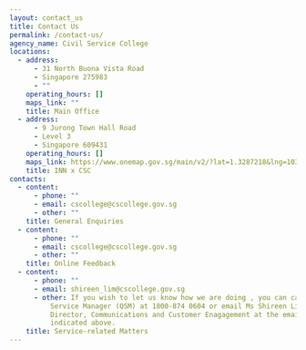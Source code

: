 ```yaml
---
layout: contact_us
title: Contact Us
permalink: /contact-us/
agency_name: Civil Service College
locations:
  - address:
      - 31 North Buona Vista Road
      - Singapore 275983
      - ""
    operating_hours: []
    maps_link: ""
    title: Main Office
  - address:
      - 9 Jurong Town Hall Road
      - Level 3
      - Singapore 609431
    operating_hours: []
    maps_link: https://www.onemap.gov.sg/main/v2/?lat=1.3287218&lng=103.7419323
    title: INN x CSC
contacts:
  - content:
      - phone: ""
      - email: cscollege@cscollege.gov.sg
      - other: ""
    title: General Enquiries
  - content:
      - phone: ""
      - email: cscollege@cscollege.gov.sg
      - other: ""
    title: Online Feedback
  - content:
      - phone: ""
      - email: shireen_lim@cscollege.gov.sg
      - other: If you wish to let us know how we are doing , you can call our Quality
          Service Manager (QSM) at 1800-874 0604 or email Ms Shireen Lim,
          Director, Communications and Customer Enagagement at the email address
          indicated above.
    title: Service-related Matters
---
```

